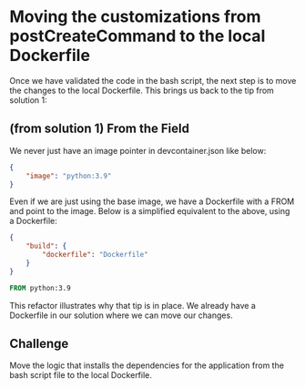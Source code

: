 # Moving the customizations from postCreateCommand to the local Dockerfile
Once we have validated the code in the bash script, the next step is to move the changes to the local Dockerfile. This brings us back to the tip from solution 1:

## (from solution 1) From the Field 
We never just have an image pointer in devcontainer.json like below:
```json
{
    "image": "python:3.9"
}
```

Even if we are just using the base image, we have a Dockerfile with a FROM and point to the image.  Below is a simplified equivalent to the above, using a Dockerfile:
```json
{
	"build": {
		"dockerfile": "Dockerfile"
	}
}
```

```Dockerfile
FROM python:3.9
```

This refactor illustrates why that tip is in place.  We already have a Dockerfile in our solution where we can move our changes.

## Challenge
Move the logic that installs the dependencies for the application from the bash script file to the local Dockerfile.
